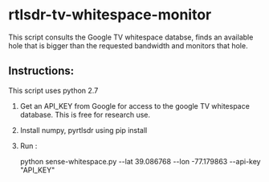 # rtlsdr-tv-whitespace-monitor

This script consults the Google TV whitespace databse, finds an available 
hole that is bigger than the requested bandwidth and monitors that
hole.

## Instructions:

This script uses python 2.7

1. Get an API_KEY from Google for access to the google TV whitespace database. This is free for research use.

2. Install numpy, pyrtlsdr using pip install

3. Run :

    python sense-whitespace.py --lat 39.086768 --lon -77.179863 --api-key "API_KEY"

